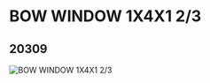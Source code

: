 # BOW WINDOW 1X4X1 2/3
## 20309
![BOW WINDOW 1X4X1 2/3](https://lc-www-live-s.legocdn.com/media/bricks/5/2/6112306.jpg)